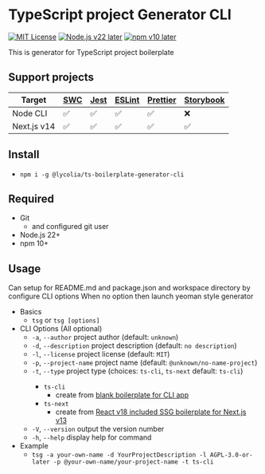# TypeScript project Generator CLI

[![MIT License](http://img.shields.io/badge/license-MIT-blue.svg?style=flat)](LICENSE) [![Node.js v22 later](https://img.shields.io/badge/node.js-v22_later-green)](LICENSE) [![npm v10 later](https://img.shields.io/badge/npm-v10_later-green)](LICENSE)

This is generator for TypeScript project boilerplate

## Support projects

| Target      | [SWC](https://swc.rs/) | [Jest](https://jestjs.io/) | [ESLint](https://eslint.org/) | [Prettier](https://prettier.io/) | [Storybook](https://storybook.js.org/) |
| ----------- | ---------------------- | -------------------------- | ----------------------------- | -------------------------------- | -------------------------------------- |
| Node CLI    | ✅                     | ✅                         | ✅                            | ✅                               | ❌                                     |
| Next.js v14 | ✅                     | ✅                         | ✅                            | ✅                               | ✅                                     |

## Install

- `npm i -g @lycolia/ts-boilerplate-generator-cli`

## Required

- Git
  - and configured git user
- Node.js 22+
- npm 10+

## Usage

Can setup for README.md and package.json and workspace directory by configure CLI options
When no option then launch yeoman style generator

- Basics
  - `tsg` or `tsg [options]`
- CLI Options (All optional)
  - `-a`, `--author` <author> project author (default: `unknown`)
  - `-d`, `--description` <description> project description (default: `no description`)
  - `-l`, `--license` <license> project license (default: `MIT`)
  - `-p`, `--project-name` <projectName> project name (default: `@unknown/no-name-project`)
  - `-t`, `--type` <type> project type (choices: `ts-cli`, `ts-next` default: `ts-cli`)
    - `ts-cli`
      - create from [blank boilerplate for CLI app](https://github.com/Lycolia/ts-cli-boilerplate)
    - `ts-next`
      - create from [React v18 included SSG boilerplate for Next.js v13](https://github.com/Lycolia/ts-next-boilerplate)
  - `-V`, `--version` output the version number
  - `-h`, `--help` display help for command
- Example
  - `tsg -a your-own-name -d YourProjectDescription -l AGPL-3.0-or-later -p @your-own-name/your-project-name -t ts-cli`
